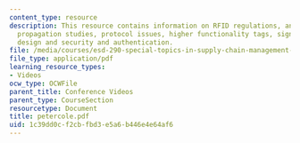 ```yaml
---
content_type: resource
description: This resource contains information on RFID regulations, antenna issues,
  propagation studies, protocol issues, higher functionality tags, signalling waveform
  design and security and authentication.
file: /media/courses/esd-290-special-topics-in-supply-chain-management-spring-2005/1c39dd0cf2cbfbd3e5a6b446e4e64af6_petercole.pdf
file_type: application/pdf
learning_resource_types:
- Videos
ocw_type: OCWFile
parent_title: Conference Videos
parent_type: CourseSection
resourcetype: Document
title: petercole.pdf
uid: 1c39dd0c-f2cb-fbd3-e5a6-b446e4e64af6
---
```

